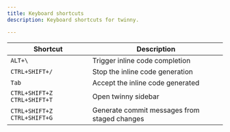 ```yaml
---
title: Keyboard shortcuts
description: Keyboard shortcuts for twinny.

---
```


| Shortcut                    | Description                                      |
| ----------------------------| -------------------------------------------------|
| `ALT+\`                     | Trigger inline code completion                   |
| `CTRL+SHIFT+/`              | Stop the inline code generation                  | 
| `Tab`                       | Accept the inline code generated                 |
| `CTRL+SHIFT+Z CTRL+SHIFT+T` | Open twinny sidebar                              |
| `CTRL+SHIFT+Z CTRL+SHIFT+G` | Generate commit messages from staged changes   |